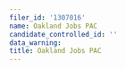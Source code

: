 ```yaml
---
filer_id: '1307016'
name: Oakland Jobs PAC
candidate_controlled_id: ''
data_warning: 
title: Oakland Jobs PAC
---
```

